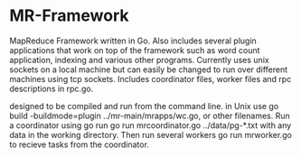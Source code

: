 # MR-Framework
MapReduce Framework written in Go. Also includes several plugin applications that work on top of the framework such as word count application, indexing and various other programs. Currently uses unix sockets on a local machine but can easily be changed to run over different machines using tcp sockets. Includes coordinator files, worker files and rpc descriptions in rpc.go.

designed to be compiled and run from the command line. in Unix use go build -buildmode=plugin ../mr-main/mrapps/wc.go, or other filenames. Run a coordinator using go run go run mrcoordinator.go ../data/pg-*.txt with any data in the working directory. Then run several workers go run mrworker.go <pluginFileName> to recieve tasks from the coordinator. 
